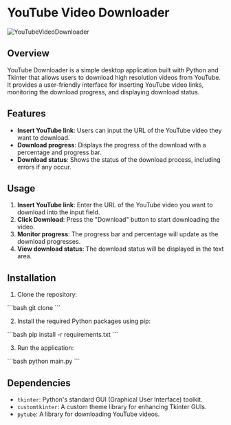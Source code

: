 # YouTube Video Downloader

![YouTubeVideoDownloader](https://github.com/chevonnefernandes/YouTube-Video-Downloader/assets/161243278/5f43a883-b8fc-4fb7-8ab5-f92624c97b40)

## Overview

YouTube Downloader is a simple desktop application built with Python and Tkinter that allows users to download high resolution videos from YouTube. It provides a user-friendly interface for inserting YouTube video links, monitoring the download progress, and displaying download status.

## Features

- **Insert YouTube link**: Users can input the URL of the YouTube video they want to download.
- **Download progress**: Displays the progress of the download with a percentage and progress bar.
- **Download status**: Shows the status of the download process, including errors if any occur.

## Usage

1. **Insert YouTube link**: Enter the URL of the YouTube video you want to download into the input field.
2. **Click Download**: Press the "Download" button to start downloading the video.
3. **Monitor progress**: The progress bar and percentage will update as the download progresses.
4. **View download status**: The download status will be displayed in the text area.

## Installation

1. Clone the repository:

\`\`\`bash
git clone <repository-url>
\`\`\`

2. Install the required Python packages using pip:

\`\`\`bash
pip install -r requirements.txt
\`\`\`

3. Run the application:

\`\`\`bash
python main.py
\`\`\`

## Dependencies

- `tkinter`: Python's standard GUI (Graphical User Interface) toolkit.
- `customtkinter`: A custom theme library for enhancing Tkinter GUIs.
- `pytube`: A library for downloading YouTube videos.
